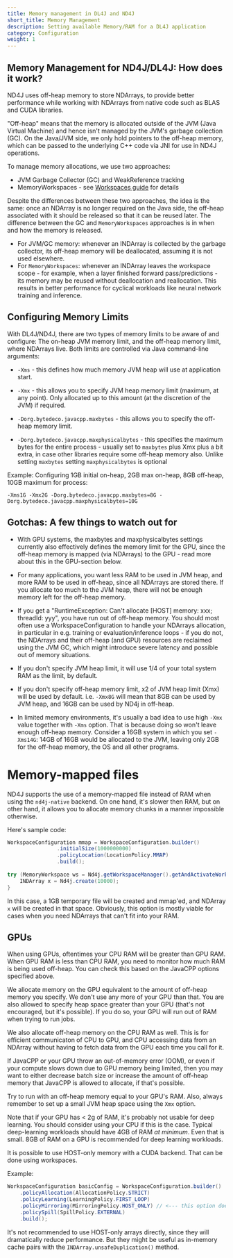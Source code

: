 ```yaml
---
title: Memory management in DL4J and ND4J
short_title: Memory Management
description: Setting available Memory/RAM for a DL4J application
category: Configuration
weight: 1
---
```


## Memory Management for ND4J/DL4J: How does it work?

ND4J uses off-heap memory to store NDArrays, to provide better performance while working with NDArrays from native code such as BLAS and CUDA libraries.

"Off-heap" means that the memory is allocated outside of the JVM (Java Virtual Machine) and hence isn't managed by the JVM's garbage collection (GC). On the Java/JVM side, we only hold pointers to the off-heap memory, which can be passed to the underlying C++ code via JNI for use in ND4J operations.

To manage memory allocations, we use two approaches:

- JVM Garbage Collector (GC) and WeakReference tracking
- MemoryWorkspaces - see [Workspaces guide](https://deeplearning4j.org/workspaces) for details

Despite the differences between these two approaches, the idea is the same: once an NDArray is no longer required on the Java side, the off-heap associated with it should be released so that it can be reused later. The difference between the GC and `MemoryWorkspaces` approaches is in when and how the memory is released.

- For JVM/GC memory: whenever an INDArray is collected by the garbage collector, its off-heap memory will be deallocated, assuming it is not used elsewhere.
- For `MemoryWorkspaces`: whenever an INDArray leaves the workspace scope - for example, when a layer finished forward pass/predictions - its memory may be reused without deallocation and reallocation. This results in better performance for cyclical workloads like neural network training and inference.

## Configuring Memory Limits

With DL4J/ND4J, there are two types of memory limits to be aware of and configure: The on-heap JVM memory limit, and the off-heap memory limit, where NDArrays live. Both limits are controlled via Java command-line arguments:

* `-Xms` - this defines how much memory JVM heap will use at application start.

* `-Xmx` - this allows you to specify JVM heap memory limit (maximum, at any point). Only allocated up to this amount (at the discretion of the JVM) if required.

* `-Dorg.bytedeco.javacpp.maxbytes`  - this allows you to specify the off-heap memory limit.

* `-Dorg.bytedeco.javacpp.maxphysicalbytes` - this specifies the maximum bytes for the entire process - usually set to `maxbytes` plus Xmx plus a bit extra, in case other libraries require some off-heap memory also. Unlike setting `maxbytes` setting `maxphysicalbytes` is optional

Example: Configuring 1GB initial on-heap, 2GB max on-heap, 8GB off-heap, 10GB maximum for process:

```shell
-Xms1G -Xmx2G -Dorg.bytedeco.javacpp.maxbytes=8G -Dorg.bytedeco.javacpp.maxphysicalbytes=10G
```

## Gotchas: A few things to watch out for

* With GPU systems, the maxbytes and maxphysicalbytes settings currently also effectively defines the memory limit for the GPU, since the off-heap memory is mapped (via NDArrays) to the GPU - read more about this in the GPU-section below.

* For many applications, you want less RAM to be used in JVM heap, and more RAM to be used in off-heap, since all NDArrays are stored there. If you allocate too much to the JVM heap, there will not be enough memory left for the off-heap memory.

* If you get a "RuntimeException: Can't allocate [HOST] memory: xxx; threadId: yyy", you have run out of off-heap memory. You should most often use a WorkspaceConfiguration to handle your NDArrays allocation, in particular in e.g. training or evaluation/inference loops - if you do not, the NDArrays and their off-heap (and GPU) resources are reclaimed using the JVM GC, which might introduce severe latency and possible out of memory situations.

* If you don't specify JVM heap limit, it will use 1/4 of your total system RAM as the limit, by default.

* If you don't specify off-heap memory limit, x2 of JVM heap limit (Xmx) will be used by default. i.e. `-Xmx8G` will mean that 8GB can be used by JVM heap, and 16GB can be used by ND4j in off-heap.

* In limited memory environments, it's usually a bad idea to use high `-Xmx` value together with `-Xms` option. That is because doing so won't leave enough off-heap memory. Consider a 16GB system in which you set `-Xms14G`: 14GB of 16GB would be allocated to the JVM, leaving only 2GB for the off-heap memory, the OS and all other programs.

# Memory-mapped files

ND4J supports the use of a memory-mapped file instead of RAM when using the `nd4j-native` backend. On one hand, it's slower then RAM, but on other hand, it allows you to allocate memory chunks in a manner impossible otherwise.

Here's sample code:

```java
WorkspaceConfiguration mmap = WorkspaceConfiguration.builder()
                .initialSize(1000000000)
                .policyLocation(LocationPolicy.MMAP)
                .build();
                
try (MemoryWorkspace ws = Nd4j.getWorkspaceManager().getAndActivateWorkspace(mmap, "M2")) {
    INDArray x = Nd4j.create(10000);
}
``` 
In this case, a 1GB temporary file will be created and mmap'ed, and NDArray `x` will be created in that space. Obviously, this option is mostly viable for cases when you need NDArrays that can't fit into your RAM.

## GPUs

When using GPUs, oftentimes your CPU RAM will be greater than GPU RAM. When GPU RAM is less than CPU RAM, you need to monitor how much RAM is being used off-heap. You can check this based on the JavaCPP options specified above.

We allocate memory on the GPU equivalent to the amount of off-heap memory you specify. We don't use any more of your GPU than that. You are also allowed to specify heap space greater than your GPU (that's not encouraged, but it's possible). If you do so, your GPU will run out of RAM when trying to run jobs.

We also allocate off-heap memory on the CPU RAM as well. This is for efficient communicaton of CPU to GPU, and CPU accessing data from an NDArray without having to fetch data from the GPU each time you call for it.

If JavaCPP or your GPU throw an out-of-memory error (OOM), or even if your compute slows down due to GPU memory being limited, then you may want to either decrease batch size or increase the amount of off-heap memory that JavaCPP is allowed to allocate, if that's possible.

Try to run with an off-heap memory equal to your GPU's RAM. Also, always remember to set up a small JVM heap space using the `Xmx` option.

Note that if your GPU has < 2g of RAM, it's probably not usable for deep learning. You should consider using your CPU if this is the case. Typical deep-learning workloads should have 4GB of RAM *at minimum*. Even that is small. 8GB of RAM on a GPU is recommended for deep learning workloads.

It is possible to use HOST-only memory with a CUDA backend. That can be done using workspaces.

Example:
```java
WorkspaceConfiguration basicConfig = WorkspaceConfiguration.builder()
    .policyAllocation(AllocationPolicy.STRICT)
    .policyLearning(LearningPolicy.FIRST_LOOP)
    .policyMirroring(MirroringPolicy.HOST_ONLY) // <--- this option does this trick
    .policySpill(SpillPolicy.EXTERNAL)
    .build();
```

It's not recommended to use HOST-only arrays directly, since they will dramatically reduce performance. But they might be useful as in-memory cache pairs with the `INDArray.unsafeDuplication()` method.